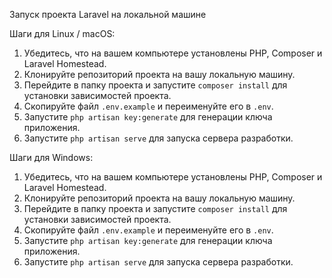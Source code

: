 Запуск проекта Laravel на локальной машине

Шаги для Linux / macOS:

1. Убедитесь, что на вашем компьютере установлены PHP, Composer и Laravel Homestead.
2. Клонируйте репозиторий проекта на вашу локальную машину.
3. Перейдите в папку проекта и запустите `composer install` для установки зависимостей проекта.
4. Скопируйте файл `.env.example` и переименуйте его в `.env`.
5. Запустите `php artisan key:generate` для генерации ключа приложения.
6. Запустите `php artisan serve` для запуска сервера разработки.

Шаги для Windows:

1. Убедитесь, что на вашем компьютере установлены PHP, Composer и Laravel Homestead.
2. Клонируйте репозиторий проекта на вашу локальную машину.
3. Перейдите в папку проекта и запустите `composer install` для установки зависимостей проекта.
4. Скопируйте файл `.env.example` и переименуйте его в `.env`.
5. Запустите `php artisan key:generate` для генерации ключа приложения.
6. Запустите `php artisan serve` для запуска сервера разработки.
